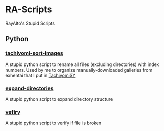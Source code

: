 # RA-Scripts

RayAlto's Stupid Scripts

## Python

### [tachiyomi-sort-images](./python/tachiyomi-sort-images)

A stupid python script to rename all files (excluding directories) with index numbers. Used by me to organize manually-downloaded galleries from exhentai that I put in [TachiyomiSY](https://github.com/jobobby04/tachiyomisy)

### [expand-directories](./python/expand-directory)

A stupid python script to expand directory structure

### [vefiry](./python/verify)

A stupid python script to verify if file is broken
